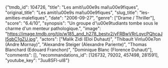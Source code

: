 {"tmdb_id": 104726, "title": "Les amiti\u00e9s mal\u00e9fiques", "original_title": "Les amiti\u00e9s mal\u00e9fiques", "slug_title": "les-amities-malefiques", "date": "2006-09-27", "genre": ["Drame / Thriller"], "score": "6.4/10", "synopsis": "Un groupe d'\u00e9tudiants tombe sous le charme d'un menteur pathologique.", "image": "https://image.tmdb.org/t/p/w185_and_h278_bestv2/yFRBwVRrLqycPQhcaJl5qbC1gZU.jpg", "actors": ["Malik Zidi (Eloi Duhaut)", "Thibault Vin\u00e7on (Andre Mornay)", "Alexandre Steiger (Alexandre Pariente)", "Thomas Blanchard (Edouard Franchon)", "Dominique Blanc (Florence Duhaut)"], "comments": [], "recommandations_id": [126732, 79202, 457498, 281591], "youtube_key": "3uu8SFl-uI8"}